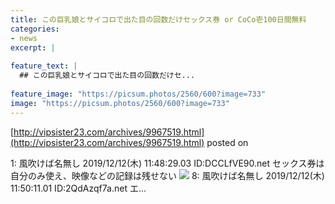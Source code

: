 ```yaml
---
title: この巨乳娘とサイコロで出た目の回数だけセックス券 or CoCo壱100日間無料
categories:
- news
excerpt: |
  
feature_text: |
  ## この巨乳娘とサイコロで出た目の回数だけセ...
  
feature_image: "https://picsum.photos/2560/600?image=733"
image: "https://picsum.photos/2560/600?image=733"
---
```


[http://vipsister23.com/archives/9967519.html](http://vipsister23.com/archives/9967519.html)
posted on 

<!--more-->

1: 風吹けば名無し 2019/12/12(木) 11:48:29.03 ID:DCCLfVE90.net セックス券は自分のみ使え、映像などの記録は残せない ![](https://livedoor.blogimg.jp/vipsister23/imgs/7/8/786e0d54.gif) 8: 風吹けば名無し 2019/12/12(木) 11:50:11.01 ID:2QdAzqf7a.net エ...
